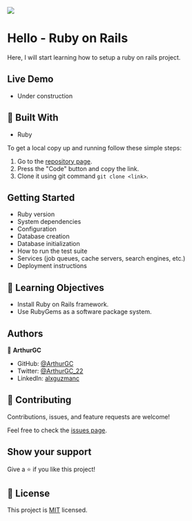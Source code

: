 ![](https://img.shields.io/badge/Microverse-blueviolet)
# Hello - Ruby on Rails

Here, I will start learning how to setup a ruby on rails project.

## Live Demo

- Under construction

## :hammer: Built With

- Ruby

To get a local copy up and running follow these simple steps:

1. Go to the [repository page](https://github.com/ArthurGC/OOP_School_Library).
2. Press the "Code" button and copy the link.
3. Clone it using git command `git clone <link>`.

## Getting Started

- Ruby version
- System dependencies
- Configuration
- Database creation
- Database initialization
- How to run the test suite
- Services (job queues, cache servers, search engines, etc.)
- Deployment instructions

## :blue_book: Learning Objectives

- Install Ruby on Rails framework.
- Use RubyGems as a software package system.

## Authors

👤 **ArthurGC**

- GitHub: [@ArthurGC](https://github.com/ArthurGC)
- Twitter: [@ArthurGC_22](https://twitter.com/ArthurGC_22)
- LinkedIn: [alxguzmanc](https://www.linkedin.com/in/alxguzmanc/)

## 🤝 Contributing

Contributions, issues, and feature requests are welcome!

Feel free to check the [issues page](https://github.com/ArthurGC/OOP_School_Library/issues).

## Show your support

Give a ⭐️ if you like this project!

## 📝 License

This project is [MIT](LICENSE) licensed.

